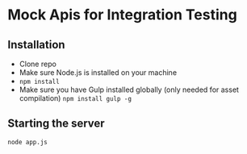 Mock Apis for Integration Testing
======

## Installation

* Clone repo
* Make sure Node.js is installed on your machine
* `npm install`
* Make sure you have Gulp installed globally (only needed for asset compilation)
  `npm install gulp -g`

## Starting the server
```
node app.js
```


